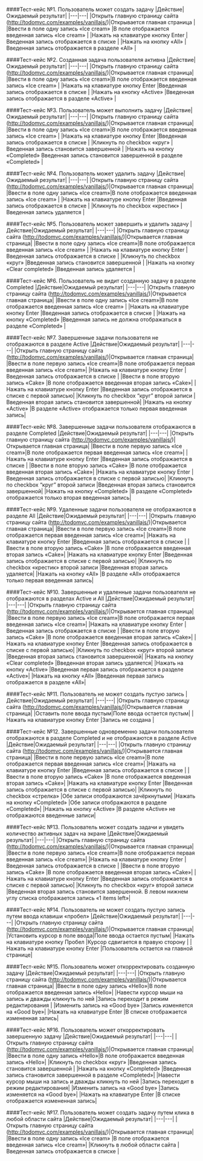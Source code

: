 ####Тест-кейс №1. Пользователь может создать задачу
|Действие|Ожидаемый результат|
|---|---|
|Открыть главную страницу сайта (http://todomvc.com/examples/vanillajs/)|Открывается главная страница   |
|Ввести в поле одну запись «Ice cream»   |В поле отображается введенная запись «Ice cream»   |
|Нажать на клавиатуре кнопку Enter   |Введенная запись отображается в списке   |
|Нажать на кнопку «All»   |Введенная запись отображается в разделе «All»   |


####Тест-кейс №2. Созданная задача пользователя активна
|Действие|Ожидаемый результат|
|---|---|
|Открыть главную страницу сайта (http://todomvc.com/examples/vanillajs/)|Открывается главная страница|
|Ввести в поле одну запись «Ice cream»|В поле отображается введенная запись «Ice cream»   |
|Нажать на клавиатуре кнопку Enter   |Введенная запись отображается в списке   |
|Нажать на кнопку «Active»   |Введенная запись отображается в разделе «Active»   |


####Тест-кейс №3. Пользователь может выполнить задачу
|Действие|Ожидаемый результат|
|---|---|
|Открыть главную страницу сайта (http://todomvc.com/examples/vanillajs/)|Открывается главная страница|
|Ввести в поле одну запись «Ice cream»|В поле отображается введенная запись «Ice cream»   |
|Нажать на клавиатуре кнопку Enter   |Введенная запись отображается в списке   |
|Кликнуть по checkbox «круг»   |Введенная запись становится завершенной |
|Нажать на кнопку «Completed»   Введенная запись становится завершенной в разделе «Completed» |


####Тест-кейс №4. Пользователь может удалить задачу
|Действие|Ожидаемый результат|
|---|---|
|Открыть главную страницу сайта (http://todomvc.com/examples/vanillajs/)|Открывается главная страница|
|Ввести в поле одну запись «Ice cream»|В поле отображается введенная запись «Ice cream»   |
|Нажать на клавиатуре кнопку Enter   |Введенная запись отображается в списке   |
|Кликнуть по checkbox «крестик»   |Введенная запись удаляется |


####Тест-кейс №5. Пользователь может завершить и удалить задачу
|Действие|Ожидаемый результат|
|---|---|
|Открыть главную страницу сайта (http://todomvc.com/examples/vanillajs/)|Открывается главная страница|
|Ввести в поле одну запись «Ice cream»|В поле отображается введенная запись «Ice cream»   |
|Нажать на клавиатуре кнопку Enter   |Введенная запись отображается в списке   |
|Кликнуть по checkbox «круг»   |Введенная запись становится завершенной |
|Нажать на кнопку «Clear completed»   |Введенная запись удаляется |


####Тест-кейс №6. Пользователь не видит созданную задачу в разделе Completed
|Действие|Ожидаемый результат|
|---|---|
|Открыть главную страницу сайта (http://todomvc.com/examples/vanillajs/)|Открывается главная страница|
|Ввести в поле одну запись «Ice cream»|В поле отображается введенная запись «Ice cream»   |
|Нажать на клавиатуре кнопку Enter   |Введенная запись отображается в списке   |
|Нажать на кнопку «Completed»   |Введенная запись не должна отображаться в разделе «Completed» |


####Тест-кейс №7. Завершенные задачи пользователя не отображаются в разделе Active
|Действие|Ожидаемый результат|
|---|---|
|Открыть главную страницу сайта (http://todomvc.com/examples/vanillajs/)|Открывается главная страница|
|Ввести в поле первую запись «Ice cream»|В поле отображается первая введенная запись «Ice cream»|
|Нажать на клавиатуре кнопку Enter   |Введенная запись отображается в списке   |
|Ввести в поле вторую запись «Cake»   |В поле отображается введенная вторая запись «Cake»|
|Нажать на клавиатуре кнопку Enter   |Введенная запись отображается в списке с первой записью|
|Кликнуть по checkbox “круг” второй записи   |Введенная вторая запись становится завершенной|
|Нажать на кнопку «Active»   |В разделе «Active» отображается только первая введенная запись|


####Тест-кейс №8. Завершенные задачи пользователя отображаются в разделе Completed
|Действие|Ожидаемый результат|
|---|---|
|Открыть главную страницу сайта (http://todomvc.com/examples/vanillajs/)|Открывается главная страница|
|Ввести в поле первую запись «Ice cream»|В поле отображается первая введенная запись «Ice cream»|
|Нажать на клавиатуре кнопку Enter   |Введенная запись отображается в списке   |
|Ввести в поле вторую запись «Cake»   |В поле отображается введенная вторая запись «Cake»|
|Нажать на клавиатуре кнопку Enter   |Введенная запись отображается в списке с первой записью|
|Кликнуть по checkbox “круг” второй записи   |Введенная вторая запись становится завершенной|
|Нажать на кнопку «Completed»   |В разделе «Completed» отображается только вторая  введенная запись|


####Тест-кейс №9. Удаленные задачи пользователя не отображаются в разделе All
|Действие|Ожидаемый результат|
|---|---|
|Открыть главную страницу сайта (http://todomvc.com/examples/vanillajs/)|Открывается главная страница|
|Ввести в поле первую запись «Ice cream»|В поле отображается первая введенная запись «Ice cream»|
|Нажать на клавиатуре кнопку Enter   |Введенная запись отображается в списке   |
|Ввести в поле вторую запись «Cake»   |В поле отображается введенная вторая запись «Cake»|
|Нажать на клавиатуре кнопку Enter   |Введенная запись отображается в списке с первой записью|
|Кликнуть по checkbox «крестик» второй записи   |Введенная вторая запись удаляется|
|Нажать на кнопку «All»   |В разделе «All» отображается только первая  введенная запись|


####Тест-кейс №10. Завершенные и удаленные задачи пользователя не отображаются в разделах Active и All
|Действие|Ожидаемый результат|
|---|---|
|Открыть главную страницу сайта (http://todomvc.com/examples/vanillajs/)|Открывается главная страница|
|Ввести в поле первую запись «Ice cream»|В поле отображается первая введенная запись «Ice cream»|
|Нажать на клавиатуре кнопку Enter   |Введенная запись отображается в списке   |
|Ввести в поле вторую запись «Cake»   |В поле отображается введенная вторая запись «Cake»|
|Нажать на клавиатуре кнопку Enter   |Введенная запись отображается в списке с первой записью|
|Кликнуть по checkbox «круг» второй записи   |Введенная вторая запись становится завершенной|
|Нажать на кнопку «Clear completed»   |Введенная вторая запись удаляется|
|Нажать на кнопку «Active»   |Введенная  первая запись отображается в разделе «Active»|
|Нажать на кнопку «All»   |Введенная  первая запись отображается в разделе «All»|


####Тест-кейс №11. Пользователь не может создать пустую запись
|Действие|Ожидаемый результат|
|---|---|
|Открыть главную страницу сайта (http://todomvc.com/examples/vanillajs/)|Открывается главная страница|
|Оставить поле ввода пустым|Поле ввода остается пустым|
|Нажать на клавиатуре кнопку Enter   |Запись не создана   |


####Тест-кейс №12. Завершенные одновременно задачи пользователя отображаются в разделе Completed и не отображаются в разделе Active
|Действие|Ожидаемый результат|
|---|---|
|Открыть главную страницу сайта (http://todomvc.com/examples/vanillajs/)|Открывается главная страница|
|Ввести в поле первую запись «Ice cream»|В поле отображается первая введенная запись «Ice cream»|
|Нажать на клавиатуре кнопку Enter   |Введенная запись отображается в списке   |
|Ввести в поле вторую запись «Cake»   |В поле отображается введенная вторая запись «Cake»|
|Нажать на клавиатуре кнопку Enter   |Введенная запись отображается в списке с первой записью|
|Кликнуть по checkbox «стрелка»   |Обе записи отображаются зачёркнутыми|
|Нажать на кнопку «Completed»   |Обе записи отображаются в разделе «Completed»|
|Нажать на кнопку «Active»   |В разделе «Active» не отображаются введенные записи|


####Тест-кейс №13. Пользователь может создать задачи и увидеть количество активных задач на экране 
|Действие|Ожидаемый результат|
|---|---|
|Открыть главную страницу сайта (http://todomvc.com/examples/vanillajs/)|Открывается главная страница|
|Ввести в поле первую запись «Ice cream»|В поле отображается первая введенная запись «Ice cream»|
|Нажать на клавиатуре кнопку Enter   |Введенная запись отображается в списке   |
|Ввести в поле вторую запись «Cake»   |В поле отображается введенная вторая запись «Cake»|
|Нажать на клавиатуре кнопку Enter   |Введенная запись отображается в списке с первой записью|
|Кликнуть по checkbox «круг» второй записи   |Введенная вторая запись становится завершенной. В левом нижнем углу списка отображается запись «1 items left»|


####Тест-кейс №14. Пользователь не может создать пустую запись путем ввода клавиши «пробел» 
|Действие|Ожидаемый результат|
|---|---|
|Открыть главную страницу сайта (http://todomvc.com/examples/vanillajs/)|Открывается главная страница|
|Установить курсор в поле ввода|Поле ввода остается пустым|
|Нажать на клавиатуре кнопку Пробел   |Курсор сдвигается в правую сторону   |
|Нажать на клавиатуре кнопку Enter   |Пользователь остается на главной странице|


####Тест-кейс №15. Пользователь может откорректировать созданную задачу
|Действие|Ожидаемый результат|
|---|---|
|Открыть главную страницу сайта (http://todomvc.com/examples/vanillajs/)|Открывается главная страница|
|Ввести в поле одну запись «Hello»|В поле отображается введенная запись «Hello»|
|Навести курсор мыши на запись и дважды кликнуть по ней   |Запись переходит в режим редактирования   |
|Изменить запись на «Good bye»   |Запись изменяется на «Good bye»|
|Нажать на клавиатуре Enter   |В списке отображается измененная запись|


####Тест-кейс №16. Пользователь может откорректировать завершенную задачу
|Действие|Ожидаемый результат|
|---|---|
|Открыть главную страницу сайта (http://todomvc.com/examples/vanillajs/)|Открывается главная страница|
|Ввести в поле одну запись «Hello»|В поле отображается введенная запись «Hello»|
|Кликнуть по checkbox «круг»   |Введенная запись становится завершенной   |
|Нажать на кнопку «Completed»   |Введенная запись становится завершенной в разделе «Completed»|
|Навести курсор мыши на запись и дважды кликнуть по ней   |Запись переходит в режим редактирования|
|Изменить запись на «Good bye»   |Запись изменяется на «Good bye»|
|Нажать на клавиатуре Enter   |В списке отображается измененная запись|


####Тест-кейс №17. Пользователь может создать задачу путем клика в любой области сайта
|Действие|Ожидаемый результат|
|---|---|
|Открыть главную страницу сайта (http://todomvc.com/examples/vanillajs/)|Открывается главная страница|
|Ввести в поле одну запись «Ice cream» |В поле отображается введенная запись «Ice cream»|
|Кликнуть в любой области сайта   |Введенная запись отображается в списке   |









